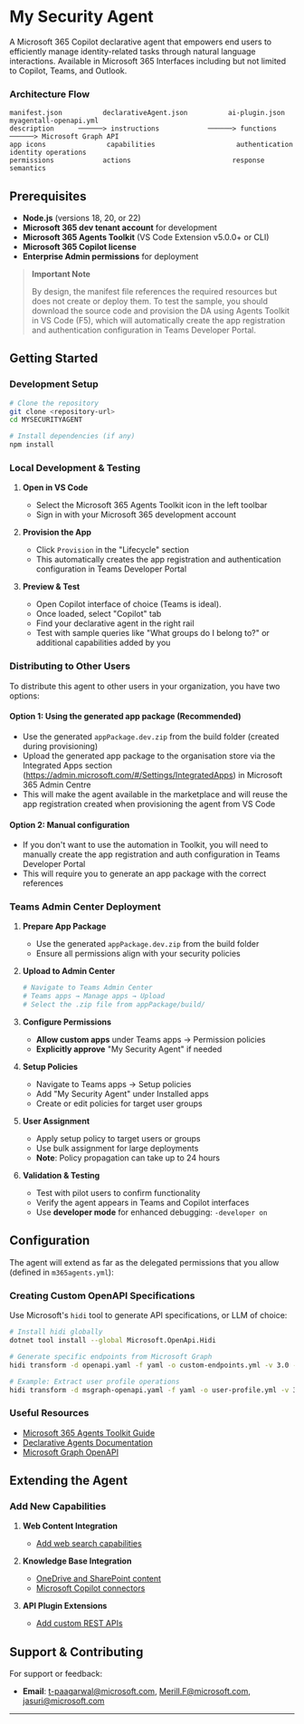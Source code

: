 # My Security Agent

A Microsoft 365 Copilot declarative agent that empowers end users to efficiently manage identity-related tasks through natural language interactions. Available in Microsoft 365 Interfaces including but not limited to Copilot, Teams, and Outlook.

### Architecture Flow

```
manifest.json          declarativeAgent.json          ai-plugin.json              myagentall-openapi.yml
description      ──────> instructions            ──────> functions           ──────> Microsoft Graph API
app icons               capabilities                    authentication              identity operations
permissions            actions                         response semantics
```

## Prerequisites

- **Node.js** (versions 18, 20, or 22)
- **Microsoft 365 dev tenant account** for development
- **Microsoft 365 Agents Toolkit** (VS Code Extension v5.0.0+ or CLI)
- **Microsoft 365 Copilot license**
- **Enterprise Admin permissions** for deployment

> **Important Note**
>
> By design, the manifest file references the required resources but does not create or deploy them. To test the sample, you should download the source code and provision the DA using Agents Toolkit in VS Code (F5), which will automatically create the app registration and authentication configuration in Teams Developer Portal.

## Getting Started

### Development Setup

```bash
# Clone the repository
git clone <repository-url>
cd MYSECURITYAGENT

# Install dependencies (if any)
npm install
```

### Local Development & Testing

1. **Open in VS Code**
   - Select the Microsoft 365 Agents Toolkit icon in the left toolbar
   - Sign in with your Microsoft 365 development account

2. **Provision the App**
   - Click `Provision` in the "Lifecycle" section
   - This automatically creates the app registration and authentication configuration in Teams Developer Portal

3. **Preview & Test**
   - Open Copilot interface of choice (Teams is ideal).
   - Once loaded, select "Copilot" tab
   - Find your declarative agent in the right rail
   - Test with sample queries like "What groups do I belong to?" or additional capabilities added by you

### Distributing to Other Users

To distribute this agent to other users in your organization, you have two options:

#### Option 1: Using the generated app package (Recommended)
- Use the generated `appPackage.dev.zip` from the build folder (created during provisioning)
- Upload the generated app package to the organisation store via the Integrated Apps section (https://admin.microsoft.com/#/Settings/IntegratedApps) in Microsoft 365 Admin Centre
- This will make the agent available in the marketplace and will reuse the app registration created when provisioning the agent from VS Code

#### Option 2: Manual configuration
- If you don't want to use the automation in Toolkit, you will need to manually create the app registration and auth configuration in Teams Developer Portal
- This will require you to generate an app package with the correct references

### Teams Admin Center Deployment

1. **Prepare App Package**
   - Use the generated `appPackage.dev.zip` from the build folder
   - Ensure all permissions align with your security policies

2. **Upload to Admin Center**
   ```bash
   # Navigate to Teams Admin Center
   # Teams apps → Manage apps → Upload
   # Select the .zip file from appPackage/build/
   ```

3. **Configure Permissions**
   - **Allow custom apps** under Teams apps → Permission policies
   - **Explicitly approve** "My Security Agent" if needed

4. **Setup Policies**
   - Navigate to Teams apps → Setup policies
   - Add "My Security Agent" under Installed apps
   - Create or edit policies for target user groups

5. **User Assignment**
   - Apply setup policy to target users or groups
   - Use bulk assignment for large deployments
   - **Note**: Policy propagation can take up to 24 hours

6. **Validation & Testing**
   - Test with pilot users to confirm functionality
   - Verify the agent appears in Teams and Copilot interfaces
   - Use **developer mode** for enhanced debugging: `-developer on`

## Configuration

The agent will extend as far as the delegated permissions that you allow (defined in `m365agents.yml`):

### Creating Custom OpenAPI Specifications

Use Microsoft's `hidi` tool to generate API specifications, or LLM of choice:

```bash
# Install hidi globally
dotnet tool install --global Microsoft.OpenApi.Hidi

# Generate specific endpoints from Microsoft Graph
hidi transform -d openapi.yaml -f yaml -o custom-endpoints.yml -v 3.0 --op me.ListOwnedDevices --co

# Example: Extract user profile operations
hidi transform -d msgraph-openapi.yaml -f yaml -o user-profile.yml -v 3.0 --op me.GetProfile --co
```

### Useful Resources

- [Microsoft 365 Agents Toolkit Guide](https://github.com/OfficeDev/TeamsFx/wiki/Teams-Toolkit-Visual-Studio-Code-v5-Guide#overview)
- [Declarative Agents Documentation](https://learn.microsoft.com/microsoft-365-copilot/extensibility/build-declarative-agents)
- [Microsoft Graph OpenAPI](https://github.com/microsoftgraph/msgraph-metadata/blob/master/openapi/beta/openapi.yaml)

## Extending the Agent

### Add New Capabilities

1. **Web Content Integration**
   - [Add web search capabilities](https://learn.microsoft.com/microsoft-365-copilot/extensibility/build-declarative-agents?tabs=ttk&tutorial-step=4)

2. **Knowledge Base Integration**
   - [OneDrive and SharePoint content](https://learn.microsoft.com/microsoft-365-copilot/extensibility/build-declarative-agents?tabs=ttk&tutorial-step=5)
   - [Microsoft Copilot connectors](https://learn.microsoft.com/microsoft-365-copilot/extensibility/build-declarative-agents?tabs=ttk&tutorial-step=6)

3. **API Plugin Extensions**
   - [Add custom REST APIs](https://learn.microsoft.com/microsoft-365-copilot/extensibility/build-declarative-agents?tabs=ttk&tutorial-step=7)

## Support & Contributing

For support or feedback:

- **Email**: [t-paagarwal@microsoft.com](mailto:t-paagarwal@microsoft.com), [Merill.F@microsoft.com](mailto:Merill.F@microsoft.com), [jasuri@microsoft.com](mailto:jasuri@microsoft.com)

---
